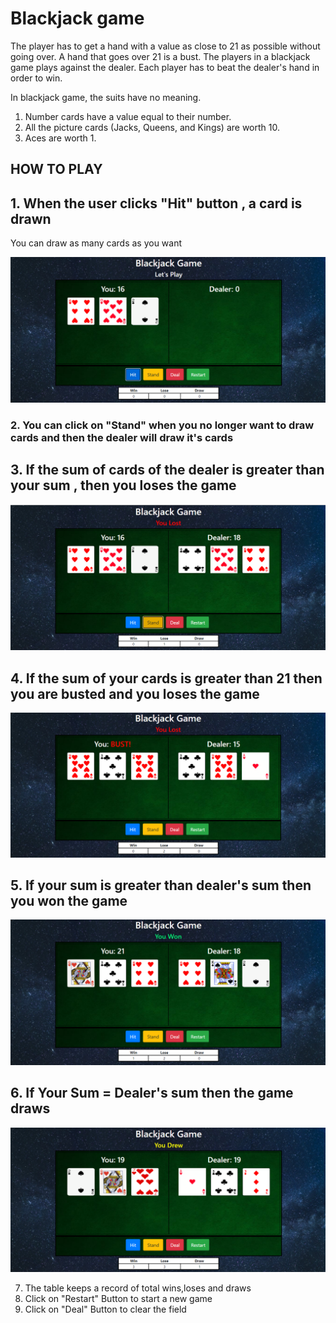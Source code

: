 # Blackjack game
The player has to get a hand with a value as close to 21 as possible without going over. 
A hand that goes over 21 is a bust. 
The players in a blackjack game plays against the dealer. Each player has to beat the dealer's hand in order to win.

In blackjack game, the suits have no meaning. 
1. Number cards have a value equal to their number.
2. All the picture cards (Jacks, Queens, and Kings) are worth 10. 
3. Aces are worth 1.


## HOW TO PLAY

## 1. When the user clicks "Hit" button , a card is drawn
You can draw as many cards as you want

![image](https://github.com/Vandita-Asudani/Basic-Web-Projects/blob/main/readme%20images/img1.PNG)

### 2. You can click on "Stand" when you no longer want to draw cards and then the dealer will draw it's cards

## 3. If the sum of cards of the dealer is greater than your sum , then you loses the game

![](https://github.com/Vandita-Asudani/Basic-Web-Projects/blob/main/readme%20images/img2.PNG)


## 4. If the sum of your cards is greater than 21 then you are busted and you loses the game

![](https://github.com/Vandita-Asudani/Basic-Web-Projects/blob/main/readme%20images/img3.PNG)

## 5. If your sum is greater than dealer's sum then you won the game

![](https://github.com/Vandita-Asudani/Basic-Web-Projects/blob/main/readme%20images/img4.PNG)

## 6. If Your Sum = Dealer's sum then the game draws

![](https://github.com/Vandita-Asudani/Basic-Web-Projects/blob/main/readme%20images/img5.PNG)


7. The table keeps a record of total wins,loses and draws
8. Click on "Restart" Button to start a new game
9. Click on "Deal" Button to clear the field
